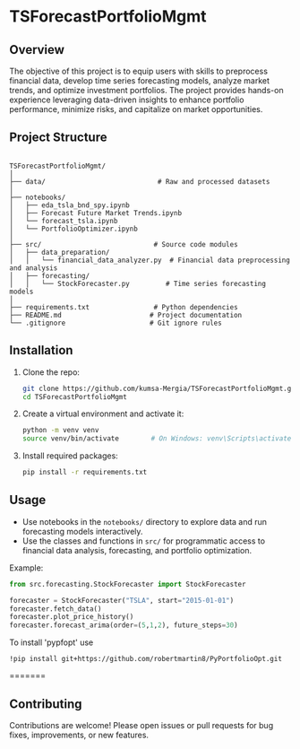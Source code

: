 # TSForecastPortfolioMgmt

## Overview

The objective of this project is to equip users with skills to preprocess financial data, develop time series forecasting models, analyze market trends, and optimize investment portfolios. The project provides hands-on experience leveraging data-driven insights to enhance portfolio performance, minimize risks, and capitalize on market opportunities.

## Project Structure

```

TSForecastPortfolioMgmt/
│
├── data/                            # Raw and processed datasets
│
├── notebooks/                       
│   ├── eda_tsla_bnd_spy.ipynb     
│   ├── Forecast Future Market Trends.ipynb
│   └── forecast_tsla.ipynb          
│   └── PortfolioOptimizer.ipynb
│
├── src/                            # Source code modules
│   ├── data_preparation/
│   │   └── financial_data_analyzer.py  # Financial data preprocessing and analysis
│   ├── forecasting/
│   │   └── StockForecaster.py         # Time series forecasting models
│
├── requirements.txt                # Python dependencies
├── README.md                      # Project documentation
└── .gitignore                     # Git ignore rules

````

## Installation

1. Clone the repo:  
   ```bash
   git clone https://github.com/kumsa-Mergia/TSForecastPortfolioMgmt.git
   cd TSForecastPortfolioMgmt
   ````

2. Create a virtual environment and activate it:

   ```bash
   python -m venv venv
   source venv/bin/activate        # On Windows: venv\Scripts\activate
   ```

3. Install required packages:

   ```bash
   pip install -r requirements.txt
   ```

## Usage

* Use notebooks in the `notebooks/` directory to explore data and run forecasting models interactively.
* Use the classes and functions in `src/` for programmatic access to financial data analysis, forecasting, and portfolio optimization.

Example:

```python
from src.forecasting.StockForecaster import StockForecaster

forecaster = StockForecaster("TSLA", start="2015-01-01")
forecaster.fetch_data()
forecaster.plot_price_history()
forecaster.forecast_arima(order=(5,1,2), future_steps=30)
```


To install  'pypfopt' use
```
!pip install git+https://github.com/robertmartin8/PyPortfolioOpt.git
```
=======
## Contributing

Contributions are welcome! Please open issues or pull requests for bug fixes, improvements, or new features.

